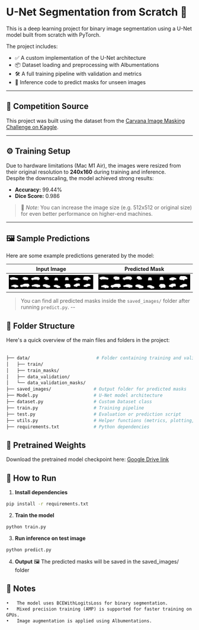 # U-Net Segmentation from Scratch 🧠

This is a deep learning project for binary image segmentation using a U-Net model built from scratch with PyTorch.

The project includes:
- ✅ A custom implementation of the U-Net architecture  
- 📦 Dataset loading and preprocessing with Albumentations  
- 🛠️ A full training pipeline with validation and metrics  
- 🧪 Inference code to predict masks for unseen images

---

## 🎯 Competition Source  
This project was built using the dataset from the [Carvana Image Masking Challenge on Kaggle](https://www.kaggle.com/competitions/carvana-image-masking-challenge).

---

## ⚙️ Training Setup

Due to hardware limitations (Mac M1 Air), the images were resized from their original resolution to **240x160** during training and inference.  
Despite the downscaling, the model achieved strong results:

- **Accuracy:** 99.44%  
- **Dice Score:** 0.986  

> 📌 *Note:* You can increase the image size (e.g. 512x512 or original size) for even better performance on higher-end machines.

---
## 🖼️ Sample Predictions

Here are some example predictions generated by the model:

| Input Image | Predicted Mask |
|-------------|----------------|
| ![Mask](saved_images/mask_0.png) | ![Input](saved_images/pred_0.png)|


> You can find all predicted masks inside the `saved_images/` folder after running `predict.py`.
--
## 📁 Folder Structure

Here's a quick overview of the main files and folders in the project:

```bash

├── data/                         # Folder containing training and validation images & masks
│   ├── train/
│   ├── train_masks/
│   ├── data_validation/
│   └── data_validation_masks/
├── saved_images/                # Output folder for predicted masks
├── Model.py                     # U-Net model architecture
├── dataset.py                   # Custom Dataset class
├── train.py                     # Training pipeline
├── test.py                      # Evaluation or prediction script
├── utils.py                     # Helper functions (metrics, plotting, etc.)
├── requirements.txt             # Python dependencies
```

## 🔗 Pretrained Weights

Download the pretrained model checkpoint here: [Google Drive link](https://drive.google.com/file/d/1vhwpv_wTyPrgY_KHs4jMepkcNRaUlvwR/view?usp=share_link) 

## 🚀 How to Run

1. **Install dependencies**
```bash
pip install -r requirements.txt
```

2. **Train the model**
```bash
python train.py
```
3. **Run inference on test image**
```bash
python predict.py
```
4. **Output**
  🖼️ The predicted masks will be saved in the saved_images/ folder

## 💬 Notes
	•	The model uses BCEWithLogitsLoss for binary segmentation.
	•	Mixed precision training (AMP) is supported for faster training on GPUs.
	•	Image augmentation is applied using Albumentations.


